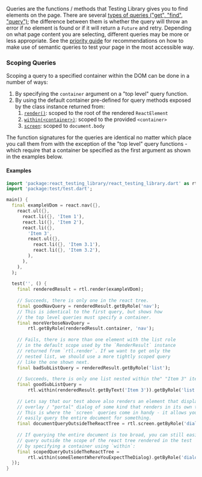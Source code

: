 Queries are the functions / methods that Testing Library gives you to find elements on the page. There are several <a href="https://testing-library.com/docs/queries/about#types-of-queries" target="rtljs" rel="nofollow noreferrer">types of queries ("get", "find", "query")</a>; the difference between them is whether the query will throw an error if no element is found or if it will return a `Future` and retry. Depending on what page content you are selecting, different queries may be more or less appropriate. See the <a href="https://testing-library.com/docs/queries/about#priority" target="rtljs" rel="nofollow noreferrer">priority guide</a> for recommendations on how to make use of semantic queries to test your page in the most accessible way.

### Scoping Queries

Scoping a query to a specified container within the DOM can be done in a number of ways:

1. By specifying the `container` argument on a "top level" query function.
1. By using the default container pre-defined for query methods exposed by the class instance returned from:
   1. [`render()`](../rtl.react/render.html): scoped to the root of the rendered `ReactElement`
   1. [`within(<container>)`](../rtl.dom.queries/within.html): scoped to the provided `<container>`
   1. [`screen`](../rtl.dom.queries/screen.html): scoped to `document.body`
  
The function signatures for the queries are identical no matter which place you call them from with the exception of the "top level" query functions - which require that a container be specified as the first argument as shown in the examples below.

#### Examples

```dart
import 'package:react_testing_library/react_testing_library.dart' as rtl;
import 'package:test/test.dart';

main() {
  final exampleVDom = react.nav({},
    react.ul({},
      react.li({}, 'Item 1'),
      react.li({}, 'Item 2'),
      react.li({}, 
        'Item 3',
        react.ul({},
          react.li({}, 'Item 3.1'),
          react.li({}, 'Item 3.2'),
        ),
      ),
    ),
  );
  
  test('', () {
    final renderedResult = rtl.render(exampleVDom);
    
    // Succeeds, there is only one in the react tree.
    final goodNavQuery = renderedResult.getByRole('nav');
    // This is identical to the first query, but shows how 
    // the top level queries must specify a container. 
    final moreVerboseNavQuery = 
        rtl.getByRole(renderedResult.container, 'nav');
    
    // Fails, there is more than one element with the list role 
    // in the default scope used by the `RenderResult` instance 
    // returned from `rtl.render`. If we want to get only the 
    // nested list, we should use a more tightly scoped query
    // like the one shown next.
    final badSubListQuery = renderedResult.getByRole('list');
    
    // Succeeds, there is only one list nested within the" "Item 3" item.
    final goodSubListQuery = 
        rtl.within(renderedResult.getByText('Item 3')).getByRole('list');
    
    // Lets say that our test above also renders an element that displays an 
    // overlay / "portal" dialog of some kind that renders in its own tree. 
    // This is where the `screen` queries come in handy - it allows you to 
    // easily query the entire document for something.
    final documentQueryOutsideTheReactTree = rtl.screen.getByRole('dialog');
    
    // If querying the entire document is too broad, you can still easily 
    // query outside the scope of the react tree rendered in the test 
    // by specifying a container using `within`:
    final scopedQueryOutsideTheReactTree = 
        rtl.within(someElementWhereYouExpectTheDialog).getByRole('dialog');
  });
}
```
